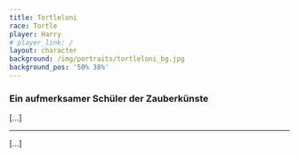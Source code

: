 ```yaml
---
title: Tortleloni
race: Tortle
player: Harry
# player_link: /
layout: character
background: /img/portraits/tortleloni_bg.jpg
background_pos: '50% 38%'
---
```


### Ein aufmerksamer Schüler der Zauberkünste

[...]

<!-- more -->

---

[...]
